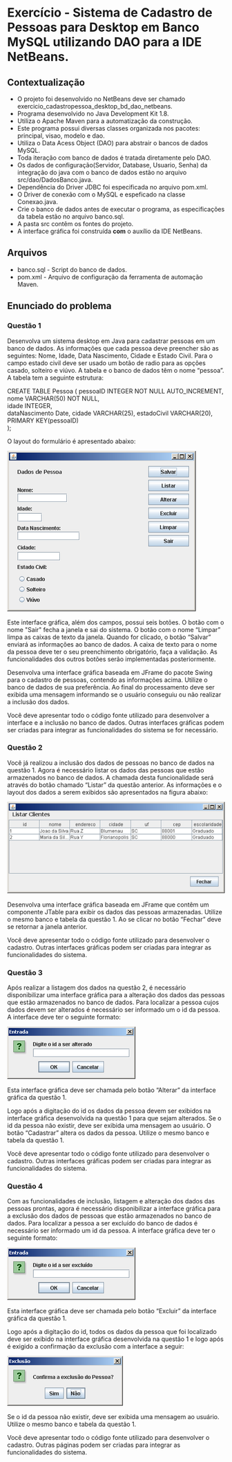 # Exercício - Sistema de Cadastro de Pessoas para Desktop em Banco MySQL utilizando DAO para a IDE NetBeans.

## Contextualização

 - O projeto foi desenvolvido no NetBeans deve ser chamado exercicio_cadastropessoa_desktop_bd_dao_netbeans.<br>
 - Programa desenvolvido no Java Development Kit 1.8.<br>
 - Utiliza o Apache Maven para a automatização da construção.<br>
 - Este programa possui diversas classes organizada nos pacotes: principal, visao, modelo e dao.<br>
 - Utiliza o Data Acess Object (DAO) para abstrair o bancos de dados MySQL.<br>
 - Toda iteração com banco de dados é tratada diretamente pelo DAO.<br>
 - Os dados de configuração(Servidor, Database, Usuario, Senha) da integração do java com o banco de dados estão no arquivo src/dao/DadosBanco.java.<br>
 - Dependência do Driver JDBC foi especificada no arquivo pom.xml.<br>
 - O Driver de conexão com o MySQL e espeficado na classe Conexao.java.<br>
 - Crie o banco de dados antes de executar o programa, as especificações da tabela estão no arquivo banco.sql.<br>
 - A pasta src contêm os fontes do projeto.<br>
 - A interface gráfica foi construída **com** o auxílio da IDE NetBeans.<br>

## Arquivos

- banco.sql - Script do banco de dados.
- pom.xml - Arquivo de configuração da ferramenta de automação Maven.

## Enunciado do problema

### Questão 1

Desenvolva um sistema desktop em Java para cadastrar pessoas em um banco de dados. As informações que cada pessoa deve preencher são as seguintes: Nome, Idade, Data Nascimento, Cidade e Estado Civil. Para o campo estado civil deve ser usado um botão de radio para as opções casado, solteiro e viúvo.  A tabela e o banco de dados têm o nome “pessoa”. A tabela tem a seguinte estrutura:

CREATE TABLE Pessoa (
	pessoaID        INTEGER NOT NULL AUTO_INCREMENT,    	 
	nome            VARCHAR(50) NOT NULL,     
	idade           INTEGER,	
	dataNascimento  Date,
	cidade          VARCHAR(25),
	estadoCivil     VARCHAR(20),	
	PRIMARY KEY(pessoaID)    
);

O layout do formulário é apresentado abaixo:

![tela1](tela1.png)  

Este interface gráfica, além dos campos, possui seis botões. O botão com o nome "Sair" fecha a janela e sai do sistema. O botão com o nome “Limpar” limpa as caixas de texto da janela. Quando for clicado, o botão “Salvar” enviará as informações ao banco de dados. A caixa de texto para o nome da pessoa deve ter o seu preenchimento obrigatório, faça a validação. As funcionalidades dos outros botões serão implementadas posteriormente.

Desenvolva uma interface gráfica baseada em JFrame do pacote Swing para o cadastro de pessoas, contendo as informações acima. Utilize o banco de dados de sua preferência. Ao final do processamento deve ser exibida uma mensagem informando se o usuário conseguiu ou não realizar a inclusão dos dados.

Você deve apresentar todo o código fonte utilizado para desenvolver a interface e a inclusão no banco de dados. Outras interfaces gráficas podem ser criadas para integrar as funcionalidades do sistema se for necessário.

### Questão 2

Você já realizou a inclusão dos dados de pessoas no banco de dados na questão 1. Agora é necessário listar os dados das pessoas que estão armazenados no banco de dados. A chamada desta funcionalidade será através do botão chamado “Listar” da questão anterior. As informações e o layout dos dados a serem exibidos são apresentados na figura abaixo:

![tela2](tela2.png) 

Desenvolva uma interface gráfica baseada em JFrame que contêm um componente JTable para exibir os dados das pessoas armazenadas.  Utilize o mesmo banco e tabela da questão 1. Ao se clicar no botão “Fechar” deve se retornar a janela anterior.

Você deve apresentar todo o código fonte utilizado para desenvolver o cadastro. Outras interfaces gráficas podem ser criadas para integrar as funcionalidades do sistema.

### Questão 3

Após realizar a listagem dos dados na questão 2, é necessário disponibilizar uma interface gráfica para a alteração dos dados das pessoas que estão armazenados no banco de dados. Para localizar a pessoa cujos dados devem ser alterados é necessário ser informado um o id da pessoa. A interface deve ter o seguinte formato:

![tela3](tela3.png)  

Esta interface gráfica deve ser chamada pelo botão “Alterar” da interface gráfica da questão 1.

Logo após a digitação do id os dados da pessoa devem ser exibidos na interface gráfica desenvolvida na questão 1 para que sejam alterados. Se o id da pessoa não existir, deve ser exibida uma mensagem ao usuário. O botão “Cadastrar” altera os dados da pessoa. Utilize o mesmo banco e tabela da questão 1. 

Você deve apresentar todo o código fonte utilizado para desenvolver o cadastro. Outras interfaces gráficas podem ser criadas para integrar as funcionalidades do sistema.


### Questão 4

Com as funcionalidades de inclusão, listagem e alteração dos dados das pessoas prontas, agora é necessário disponibilizar a interface gráfica para a exclusão dos dados de pessoas que estão armazenados no banco de dados. Para localizar a pessoa a ser excluído do banco de dados é necessário ser informado um id da pessoa. A interface gráfica deve ter o seguinte formato:

![tela4](tela4.png)  

Esta interface gráfica deve ser chamada pelo botão “Excluir” da interface gráfica da questão 1.

Logo após a digitação do id, todos os dados da pessoa que foi localizado deve ser exibido na interface gráfica desenvolvida na questão 1 e logo após é exigido a confirmação da exclusão com a interface a seguir:

![tela5](tela5.png)   

Se o id da pessoa não existir, deve ser exibida uma mensagem ao usuário. Utilize o mesmo banco e tabela da questão 1. 

Você deve apresentar todo o código fonte utilizado para desenvolver o cadastro. Outras páginas podem ser criadas para integrar as funcionalidades do sistema. 

